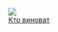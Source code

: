 ![](/books/prose_rus_classic/Александр%20Иванович%20Герцен/Кто%20виноват.jpg)  
[Кто виноват](/books/prose_rus_classic/Александр%20Иванович%20Герцен/Кто%20виноват)
